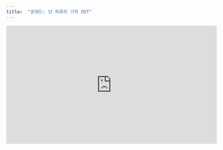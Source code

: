 ```yaml
---
title:  "온워드: 단 하루의 기적 OST"
---
```


<iframe width="560" height="315" src="https://www.youtube.com/embed/ow3m_aZngvU" 
 frameborder="0" 
 allow="accelerometer; autoplay; clipboard-write; encrypted-media; gyroscope; picture-in-picture" 
 allowfullscreen>
</iframe>